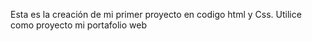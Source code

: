 Esta es la creación de mi primer proyecto en codigo html y Css. 
Utilice como proyecto mi portafolio web
